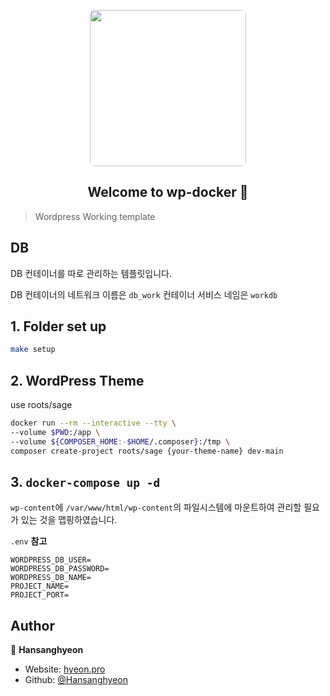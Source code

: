 <p align="center">
<img src="https://user-images.githubusercontent.com/42893446/138397218-3844868e-c3b6-4566-9652-b6b46d13fed8.png" width="250px" style="border-radius: 8px">
</p>


<h2 align="center">Welcome to wp-docker 👋</h2>

> Wordpress Working template

## DB

DB 컨테이너를 따로 관리하는 템플릿입니다.

DB 컨테이너의 네트워크 이름은 `db_work` 컨테이너 서비스 네임은 `workdb`


## 1. Folder set up

```sh
make setup
```

## 2. WordPress Theme

use roots/sage

```sh
docker run --rm --interactive --tty \
--volume $PWD:/app \
--volume ${COMPOSER_HOME:-$HOME/.composer}:/tmp \
composer create-project roots/sage {your-theme-name} dev-main
```

## 3. `docker-compose up -d`

`wp-content`에 `/var/www/html/wp-content`의 파일시스템에 마운트하여 관리할 필요가 있는 것을 맵핑하였습니다.

`.env` **참고**

```
WORDPRESS_DB_USER=
WORDPRESS_DB_PASSWORD=
WORDPRESS_DB_NAME=
PROJECT_NAME=
PROJECT_PORT=
```

## Author

👤 **Hansanghyeon**

* Website: [hyeon.pro](https://hyeon.pro)
* Github: [@Hansanghyeon](https://github.com/Hansanghyeon)
